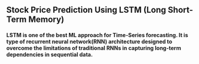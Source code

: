 ## Stock Price Prediction Using LSTM (Long Short-Term Memory)
#### LSTM is one of the best ML approach for Time-Series forecasting. It is type of recurrent neural network(RNN) architecture designed to overcome the limitations of traditional RNNs in capturing long-term dependencies in sequential data.